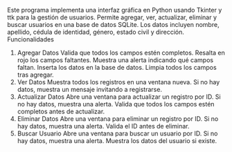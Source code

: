 Este programa implementa una interfaz gráfica en Python usando Tkinter y ttk para la gestión de usuarios. Permite agregar, ver, actualizar, eliminar y buscar usuarios en una base de datos SQLite. Los datos incluyen nombre, apellido, cédula de identidad, género, estado civil y dirección.
Funcionalidades

1. Agregar Datos
   Valida que todos los campos estén completos.
   Resalta en rojo los campos faltantes.
   Muestra una alerta indicando qué campos faltan.
   Inserta los datos en la base de datos.
   Limpia todos los campos tras agregar.
2. Ver Datos
   Muestra todos los registros en una ventana nueva.
   Si no hay datos, muestra un mensaje invitando a registrarse.
3. Actualizar Datos
   Abre una ventana para actualizar un registro por ID.
   Si no hay datos, muestra una alerta.
   Valida que todos los campos estén completos antes de actualizar.
4. Eliminar Datos
   Abre una ventana para eliminar un registro por ID.
   Si no hay datos, muestra una alerta.
   Valida el ID antes de eliminar.
5. Buscar Usuario
   Abre una ventana para buscar un usuario por ID.
   Si no hay datos, muestra una alerta.
   Muestra los datos del usuario si existe.

